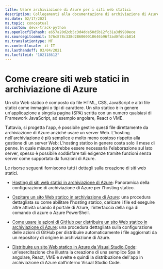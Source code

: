 ```yaml
---
title: Usare archiviazione di Azure per i siti web statici
description: Collegamenti alla documentazione di archiviazione di Azure in cui viene illustrato come caricare i file nella risorsa di archiviazione e gestire direttamente tali file sul Web.
ms.date: 02/17/2021
ms.topic: conceptual
ms.custom: devx-track-python
ms.openlocfilehash: e657a20d2cb5c3d4dde50d5b12fc31a3d9980ece
ms.sourcegitcommit: 576c878c338d286060010646b96f3ad0fdbcb814
ms.translationtype: MT
ms.contentlocale: it-IT
ms.lasthandoff: 03/04/2021
ms.locfileid: "102118612"
---
```

# <a name="how-to-create-static-websites-on-azure-storage"></a>Come creare siti web statici in archiviazione di Azure

Un sito Web statico è composto da file HTML, CSS, JavaScript e altri file statici come immagini o tipi di carattere. Un sito statico è in genere un'applicazione a singola pagina (SPA) scritta con un numero qualsiasi di Framework JavaScript, ad esempio angolare, React o VME.

Tuttavia, si progetta l'app, è possibile gestire questi file direttamente da archiviazione di Azure anziché usare un server Web. L'hosting nell'archiviazione è più semplice e molto meno costoso rispetto alla gestione di un server Web; L'hosting statico in genere costa solo il mese di penne. In quale misura potrebbe essere necessaria l'elaborazione sul lato server, spesso è possibile soddisfare tali esigenze tramite funzioni senza server come supportato da funzioni di Azure.

Le risorse seguenti forniscono tutti i dettagli sulla creazione di siti web statici.

- [Hosting di siti web statici in archiviazione di Azure](/azure/storage/blobs/storage-blob-static-website): Panoramica della configurazione di archiviazione di Azure per l'hosting statico.

- [Ospitare un sito Web statico in archiviazione di Azure](/azure/storage/blobs/storage-blob-static-website-how-to?tabs=azure-cli): una procedura dettagliata su come abilitare l'hosting statico, caricare i file ed eseguire altre attività usando il portale di Azure, l'interfaccia della riga di comando di azure o Azure PowerShell.

- [Come usare le azioni di GitHub per distribuire un sito Web statico in archiviazione di Azure](/azure/storage/blobs/storage-blobs-static-site-github-actions): una procedura dettagliata sulla configurazione delle azioni di GitHub per distribuire automaticamente i file aggiornati da un repository di origine in archiviazione di Azure.

- [Distribuire un sito Web statico in Azure da Visual Studio Code](/azure/developer/javascript/tutorial/tutorial-vscode-static-website-node/tutorial-vscode-static-website-node-01): un'esercitazione che illustra la creazione di una semplice Spa in angolare, React, VME e svelte e quindi la distribuzione dell'app in archiviazione di Azure dall'interno Visual Studio Code.
